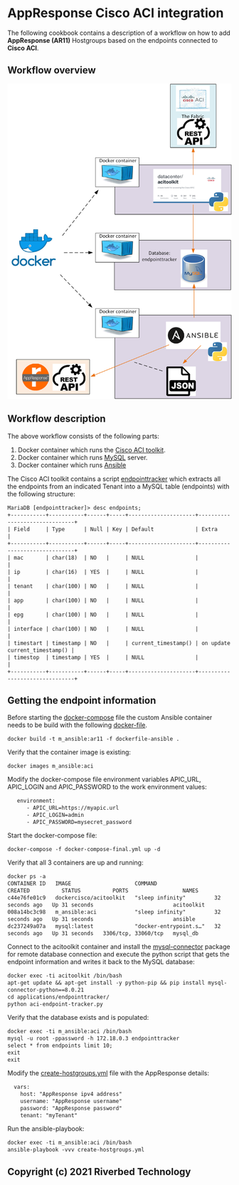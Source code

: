 # AppResponse Cisco ACI integration
The following cookbook contains a description of a workflow on how to add **AppResponse (AR11)** Hostgroups based on the endpoints connected to **Cisco ACI**.

## Workflow overview

![](images/workflows.png)

## Workflow description
The above workflow consists of the following parts:  
1. Docker container which runs the [Cisco ACI toolkit](https://developer.cisco.com/codeexchange/github/repo/datacenter/acitoolkit). 
2. Docker container which runs [MySQL](https://www.mysql.com) server.
2. Docker container which runs [Ansible](https://www.ansible.com/)

The Cisco ACI toolkit contains a script [endpointtracker](https://acitoolkit.readthedocs.io/en/latest/endpointtracker.html) which extracts all the endpoints from an indicated Tenant into a MySQL table (endpoints) with the following structure:
```
MariaDB [endpointtracker]> desc endpoints;
+-----------+-----------+------+-----+---------------------+-------------------------------+
| Field     | Type      | Null | Key | Default             | Extra                         |
+-----------+-----------+------+-----+---------------------+-------------------------------+
| mac       | char(18)  | NO   |     | NULL                |                               |
| ip        | char(16)  | YES  |     | NULL                |                               |
| tenant    | char(100) | NO   |     | NULL                |                               |
| app       | char(100) | NO   |     | NULL                |                               |
| epg       | char(100) | NO   |     | NULL                |                               |
| interface | char(100) | NO   |     | NULL                |                               |
| timestart | timestamp | NO   |     | current_timestamp() | on update current_timestamp() |
| timestop  | timestamp | YES  |     | NULL                |                               |
+-----------+-----------+------+-----+---------------------+-------------------------------+
```

## Getting the endpoint information

Before starting the [docker-compose](docker-compose-final.yml) file the custom Ansible container needs to be build with the following [docker-file](dockerfile-ansible).
```
docker build -t m_ansible:ar11 -f dockerfile-ansible .
```
Verify that the container image is existing:
```
docker images m_ansible:aci
```
Modify the docker-compose file environment variables APIC_URL, APIC_LOGIN and APIC_PASSWORD to the work environment values:
```
   environment:
      - APIC_URL=https://myapic.url
      - APIC_LOGIN=admin
      - APIC_PASSWORD=mysecret_password
```

Start the docker-compose file:
```
docker-compose -f docker-compose-final.yml up -d
```
Verify that all 3 containers are up and running:
```
docker ps -a                     
CONTAINER ID   IMAGE                    COMMAND                  CREATED          STATUS          PORTS                 NAMES
c44e76fe01c9   dockercisco/acitoolkit   "sleep infinity"         32 seconds ago   Up 31 seconds                         acitoolkit
008a14bc3c98   m_ansible:aci            "sleep infinity"         32 seconds ago   Up 31 seconds                         ansible
dc237249a07a   mysql:latest             "docker-entrypoint.s…"   32 seconds ago   Up 31 seconds   3306/tcp, 33060/tcp   mysql_db
```
Connect to the acitoolkit container and install the [mysql-connector](https://pypi.org/project/mysql-connector-python/) package for remote database connection and execute the python script that gets the endpoint information and writes it back to the MySQL database:
```
docker exec -ti acitoolkit /bin/bash
apt-get update && apt-get install -y python-pip && pip install mysql-connector-python==8.0.21
cd applications/endpointtracker/
python aci-endpoint-tracker.py
```
Verify that the database exists and is populated:
```
docker exec -ti m_ansible:aci /bin/bash
mysql -u root -ppassword -h 172.18.0.3 endpointtracker
select * from endpoints limit 10;
exit
exit
```
Modify the [create-hostgroups.yml](app/create-hostgroups.yml) file with the AppResponse details:
```
  vars:
    host: "AppResponse ipv4 address"
    username: "AppResponse username"
    password: "AppResponse password"
    tenant: "myTenant"
```
Run the ansible-playbook:
```
docker exec -ti m_ansible:aci /bin/bash
ansible-playbook -vvv create-hostgroups.yml
```


## Copyright (c) 2021 Riverbed Technology
